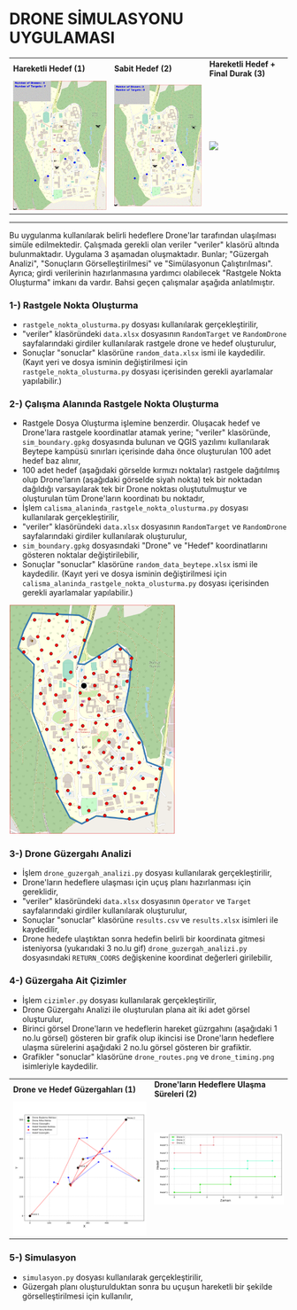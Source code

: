 # DRONE SİMULASYONU UYGULAMASI

<table>
  <tr>
    <td><strong>Hareketli Hedef (1)</strong></td>
    <td><strong>Sabit Hedef (2)</strong></td>
    <td><strong>Hareketli Hedef + Final Durak (3)</strong></td>
   </tr>
  <tr>
    <td><img width="300" src="./images/hareketli_hedef.gif"></td>
    <td><img width="300" src="./images/sabit_hedef.gif"></td>    
    <td><img width="300" src="./images/hareketli_final_durak.gif"></td>
  </tr>
</table>


<hr>

Bu uygulanma kullanılarak belirli hedeflere Drone'lar tarafından ulaşılması simüle edilmektedir. Çalışmada gerekli olan veriler "veriler" klasörü altında bulunmaktadır. Uygulama 3 aşamadan oluşmaktadır. Bunlar; "Güzergah Analizi", "Sonuçların Görselleştirilmesi" ve "Simülasyonun Çalıştırılması". Ayrıca; girdi verilerinin hazırlanmasına yardımcı olabilecek "Rastgele Nokta Oluşturma" imkanı da vardır. Bahsi geçen çalışmalar aşağıda anlatılmıştır.


### 1-) Rastgele Nokta Oluşturma
- `rastgele_nokta_olusturma.py` dosyası kullanılarak gerçekleştirilir,
- "veriler" klasöründeki `data.xlsx` dosyasının `RandomTarget` ve `RandomDrone` sayfalarındaki girdiler kullanılarak rastgele drone ve hedef oluşturulur,
- Sonuçlar "sonuclar" klasörüne `random_data.xlsx` ismi ile kaydedilir. (Kayıt yeri ve dosya isminin değiştirilmesi için `rastgele_nokta_olusturma.py` dosyası içerisinden gerekli ayarlamalar yapılabilir.)

### 2-) Çalışma Alanında Rastgele Nokta Oluşturma
- Rastgele Dosya Oluşturma işlemine benzerdir. Oluşacak hedef ve Drone'lara rastgele koordinatlar atamak yerine; "veriler" klasöründe, `sim_boundary.gpkg` dosyasında bulunan ve QGIS yazılımı kullanılarak Beytepe kampüsü sınırları içerisinde daha önce oluşturulan 100 adet hedef baz alınır,
- 100 adet hedef (aşağıdaki görselde kırmızı noktalar) rastgele dağıtılmış olup Drone'ların (aşağıdaki görselde siyah nokta) tek bir noktadan dağıldığı varsayılarak tek bir Drone noktası oluştutulmuştur ve oluşturulan tüm Drone'ların koordinatı bu noktadır,
- İşlem `calisma_alaninda_rastgele_nokta_olusturma.py` dosyası kullanılarak gerçekleştirilir,
- "veriler" klasöründeki `data.xlsx` dosyasının `RandomTarget` ve `RandomDrone` sayfalarındaki girdiler kullanılarak oluşturulur,
- `sim_boundary.gpkg` dosyasındaki "Drone" ve "Hedef" koordinatlarını gösteren noktalar değiştirilebilir,
- Sonuçlar "sonuclar" klasörüne `random_data_beytepe.xlsx` ismi ile kaydedilir. (Kayıt yeri ve dosya isminin değiştirilmesi için `calisma_alaninda_rastgele_nokta_olusturma.py` dosyası içerisinden gerekli ayarlamalar yapılabilir.)

<td><img width="300" src="./images/beytepe_kampusu.PNG">


### 3-) Drone Güzergahı Analizi
- İşlem `drone_guzergah_analizi.py` dosyası kullanılarak gerçekleştirilir,
- Drone'ların hedeflere ulaşması için uçuş planı hazırlanması için gereklidir,
- "veriler" klasöründeki `data.xlsx` dosyasının `Operator` ve `Target` sayfalarındaki girdiler kullanılarak oluşturulur,
- Sonuçlar "sonuclar" klasörüne `results.csv` ve `results.xlsx` isimleri ile kaydedilir,
- Drone hedefe ulaştıktan sonra hedefin belirli bir koordinata gitmesi isteniyorsa (yukarıdaki 3 no.lu gif) `drone_guzergah_analizi.py` dosyasındaki `RETURN_COORS` değişkenine koordinat değerleri girilebilir,

### 4-) Güzergaha Ait Çizimler
- İşlem `cizimler.py` dosyası kullanılarak gerçekleştirilir,
- Drone Güzergahı Analizi ile oluşturulan plana ait iki adet görsel oluşturulur,
- Birinci görsel Drone'ların ve hedeflerin hareket güzrgahını (aşağıdaki 1 no.lu görsel) gösteren bir grafik olup ikincisi ise Drone'ların hedeflere ulaşma sürelerini aşağıdaki 2 no.lu görsel gösteren bir grafiktir.
- Grafikler "sonuclar" klasörüne `drone_routes.png` ve `drone_timing.png` isimleriyle kaydedilir.
  
<table>
  <tr>
    <td><strong>Drone ve Hedef Güzergahları (1)</strong></td>
    <td><strong>Drone'ların Hedeflere Ulaşma Süreleri (2)</strong></td>
   </tr>
  <tr>
    <td><img width="450" src="./images/drone_routes.png"></td>
    <td><img width="450" src="./images/drone_timing.png"></td>    
  </tr>
</table>


### 5-) Simulasyon
- `simulasyon.py` dosyası kullanılarak gerçekleştirilir,
- Güzergah planı oluşturulduktan sonra bu uçuşun hareketli bir şekilde görselleştirilmesi için kullanılır,
  
